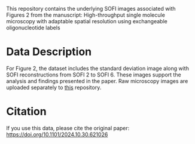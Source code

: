 This repository contains the underlying SOFI images associated with Figures 2 from the manuscript:
High-throughput single molecule microscopy with adaptable spatial resolution using exchangeable oligonucleotide labels
# Data Description
For Figure 2, the dataset includes the standard deviation image along with SOFI reconstructions from SOFI 2 to SOFI 6. These images support the analysis and findings presented in the paper. Raw microscopy images are uploaded separately to [this](https://doi.org/10.4121/bcf01712-4f8d-4f12-bfc6-84fed4ddc086) repository.

# Citation
If you use this data, please cite the original paper: https://doi.org/10.1101/2024.10.30.621026
